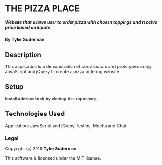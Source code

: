 # THE PIZZA PLACE

##### Website that allows user to order pizza with chosen toppings and receive price based on inputs

#### By Tyler Suderman

## Description

This application is a demonstration of constructors and prototypes using JavaScript and jQuery to create a pizza ordering website.

## Setup

Install addressBook by cloning this repository.

## Technologies Used

Application: JavaScript and jQuery
Testing:  Mocha and Chai

### Legal

Copyright (c) 2016 **Tyler Suderman**

This software is licensed under the MIT license.
